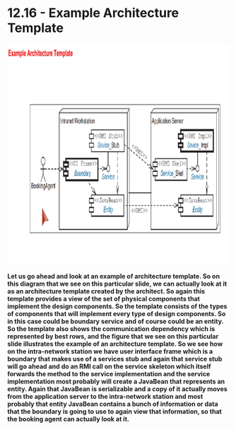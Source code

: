 # 12.16 - Example Architecture Template

<img src="/images/12_16_01.jpg" width="800" height="500">

**Let us go ahead and look at an example of architecture template. So on this diagram that we see on this particular slide, we can actually look at it as an architecture template created by the architect. So again this template provides a view of the set of physical components that implement the design components. So the template consists of the types of components that will implement every type of design components. So in this case could be boundary service and of course could be an entity. So the template also shows the communication dependency which is represented by best rows, and the figure that we see on this particular slide illustrates the example of an architecture template. So we see how on the intra-network station we have user interface frame which is a boundary that makes use of a services stub and again that service stub will go ahead and do an RMI call on the service skeleton which itself forwards the method to the service implementation and the service implementation most probably will create a JavaBean that represents an entity. Again that JavaBean is serializable and a copy of it actually moves from the application server to the intra-network station and most probably that entity JavaBean contains a bunch of information or data that the boundary is going to use to again view that information, so that the booking agent can actually look at it.**